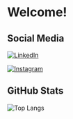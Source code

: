 # Welcome!


## Social Media
[![LinkedIn](https://img.shields.io/badge/LinkedIn-0077B5?style=for-the-badge&logo=linkedin&logoColor=white)](https://www.linkedin.com/in/aroldo-rodas-miranda-filho-aa80761ba/)

[![Instagram](https://img.shields.io/badge/-Instagram-%23E4405F?style=for-the-badge&logo=instagram&logoColor=white)](https://www.instagram.com/aroldo_rmf/)

## GitHub Stats
![Top Langs](https://github-readme-stats-git-masterrstaa-rickstaa.vercel.app/api/top-langs/?username=aroldo-rodas&bg_color=000&border_color=30A3DC&title_color=E94D5F&text_color=FFF)
